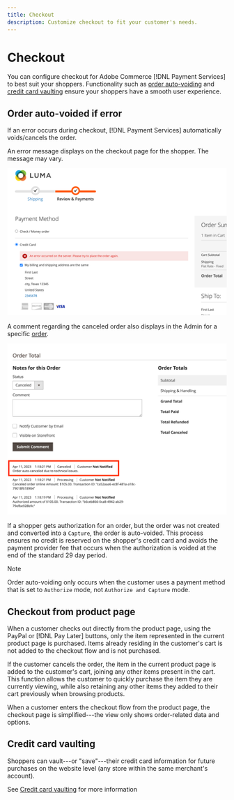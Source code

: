 ```yaml
---
title: Checkout
description: Customize checkout to fit your customer's needs.
---
```


# Checkout

You can configure checkout for Adobe Commerce [!DNL Payment Services] to best suit your shoppers. Functionality such as [order auto-voiding](#order-auto-voided-if-error) and [credit card vaulting](#credit-card-vaulting) ensure your shoppers have a smooth user experience.

## Order auto-voided if error

If an error occurs during checkout, [!DNL Payment Services] automatically voids/cancels the order.

An error message displays on the checkout page for the shopper. The message may vary.

![Error while checking](assets/user-checkout-error.png "Error while checking out")

A comment regarding the canceled order also displays in the Admin for a specific [order](https://experienceleague.adobe.com/docs/commerce-admin/stores-sales/order-management/orders/orders.html?lang=en).

![Canceled order comment in Admin for order](assets/admin-checkout-error.png "Canceled order comment in Admin for order")

If a shopper gets authorization for an order, but the order was not created and converted into a `Capture`, the order is auto-voided. This process ensures no credit is reserved on the shopper's credit card and avoids the payment provider fee that occurs when the authorization is voided at the end of the standard 29 day period.

   >[!NOTE]
   >
   >Order auto-voiding only occurs when the customer uses a payment method that is set to `Authorize` mode, not `Authorize and Capture` mode.

## Checkout from product page

When a customer checks out directly from the product page, using the PayPal or [!DNL Pay Later] buttons, only the item represented in the current product page is purchased. Items already residing in the customer's cart is not added to the checkout flow and is not purchased.

If the customer cancels the order, the item in the current product page is added to the customer's cart, joining any other items present in the cart. This function allows the customer to quickly purchase the item they are currently viewing, while also retaining any other items they added to their cart previously when browsing products.

When a customer enters the checkout flow from the product page, the checkout page is simplified---the view only shows order-related data and options.

## Credit card vaulting

Shoppers can vault---or "save"---their credit card information for future purchases on the website level (any store within the same merchant's account).

See [Credit card vaulting](vaulting.md) for more information
